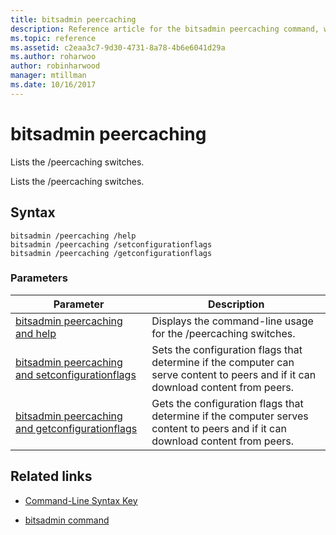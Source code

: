 ```yaml
---
title: bitsadmin peercaching
description: Reference article for the bitsadmin peercaching command, which lists the /peercaching switches.
ms.topic: reference
ms.assetid: c2eaa3c7-9d30-4731-8a78-4b6e6041d29a
ms.author: roharwoo
author: robinharwood
manager: mtillman
ms.date: 10/16/2017
---
```

# bitsadmin peercaching



Lists the /peercaching switches.

Lists the /peercaching switches.

## Syntax

```
bitsadmin /peercaching /help
bitsadmin /peercaching /setconfigurationflags
bitsadmin /peercaching /getconfigurationflags
```

### Parameters

| Parameter | Description |
| -------------- | -------------- |
| [bitsadmin peercaching and help](bitsadmin-peercaching-and-help.md) | Displays the command-line usage for the /peercaching switches.|
| [bitsadmin peercaching and setconfigurationflags](bitsadmin-peercaching-and-setconfigurationflags.md) | Sets the configuration flags that determine if the computer can serve content to peers and if it can download content from peers. |
| [bitsadmin peercaching and getconfigurationflags](bitsadmin-peercaching-and-getconfigurationflags.md) | Gets the configuration flags that determine if the computer serves content to peers and if it can download content from peers. |

## Related links

- [Command-Line Syntax Key](command-line-syntax-key.md)

- [bitsadmin command](bitsadmin.md)
